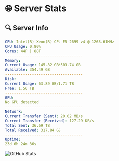 # 🌐 Server Stats
## 🔍 Server Info
```yaml
CPU: Intel(R) Xeon(R) CPU E5-2699 v4 @ 1263.61MHz
CPU Usage: 0.80%
Cores: 44P | 88T
-----------------------------------
Memory:
Current Usage: 145.82 GB/503.74 GB
Available: 354.49 GB
-----------------------------------
Disk:
Current Usage: 63.89 GB/1.71 TB
Free: 1.56 TB
-----------------------------------
GPU:
No GPU detected
-----------------------------------
Network:
Current Transfer (Sent): 20.02 MB/s
Current Transfer (Received): 127.29 KB/s
Total Sent: 36.69 TB
Total Received: 317.84 GB
-----------------------------------
Uptime:
23d 6h 24m 36s
```
![GitHub Stats](https://img.shields.io/badge/Updated-2025-03-31_03:47:25-blue)